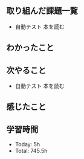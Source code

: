 ## 取り組んだ課題一覧
- 自動テスト 本を読む
## わかったこと
## 次やること
- 自動テスト 本を読む
## 感じたこと
## 学習時間
- Today: 5h
- Total: 745.5h